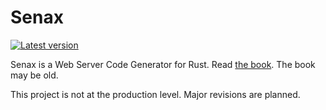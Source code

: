 # Senax
[![Latest version](https://img.shields.io/crates/v/senax.svg)](https://crates.io/crates/senax)

Senax is a Web Server Code Generator for Rust. Read [the book](https://yossyx.github.io/senax/). The book may be old.

This project is not at the production level. Major revisions are planned.
